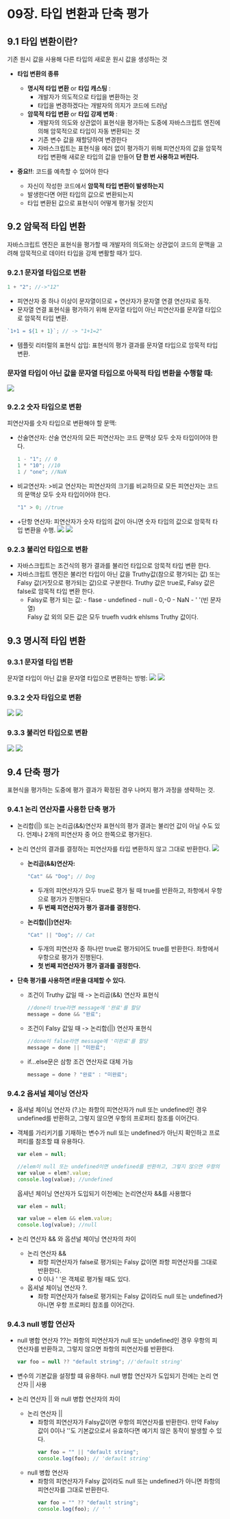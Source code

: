 # 09장. 타입 변환과 단축 평가

## 9.1 타입 변환이란?

기존 원시 값을 사용해 다른 타입의 새로운 원시 값을 생성하는 것

- **타입 변환의 종류**

  - **명시적 타입 변환** or **타입 캐스팅** :
    - 개발자가 의도적으로 타입을 변환하는 것
    - 타입을 변경하겠다는 개발자의 의지가 코드에 드러남
  - **암묵적 타입 변환** or **타입 강제 변화** :
    - 개발자의 의도와 상관없이 표현식을 평가하는 도중에 자바스크립트 엔진에 의해 암묵적으로 타입이 자동 변환되는 것
    - 기존 변수 값을 재할당하여 변경한다
    - 자바스크립트는 표현식을 에러 없이 평가하기 위해 피연산자의 값을 암묵적 타입 변환해 새로운 타입의 값을 만들어 **단 한 번 사용하고 버린다.**

- **중요!!**: 코드를 예측할 수 있어야 한다
  - 자신이 작성한 코드에서 **암묵적 타입 변환이 발생하는지**
  - 발생한다면 어떤 타입의 값으로 변환되는지
  - 타입 변환된 값으로 표현식이 어떻게 평가될 것인지

## 9.2 암묵적 타입 변환

자바스크립트 엔진은 표현식을 평가할 때 개발자의 의도와는 상관없이 코드의 문맥을 고려해 암묵적으로 데이터 타입을 강제 변활할 때가 있다.

### 9.2.1 문자열 타입으로 변환

```js
1 + "2"; //->"12"
```

- 피연산자 중 하나 이상이 문자열이므로 + 연산자가 문자열 연결 연산자로 동작.
- 문자열 연결 표현식을 평가하기 위해 문자열 타입이 아닌 피연산자를 문자열 타입으로 암묵적 타입 변환.

```js
`1+1 = ${1 + 1}`; // -> "1+1=2"
```

- 템플릿 리터럴의 표현식 삽입: 표현식의 평가 결과를 문자열 타입으로 암묵적 타입 변환.

### **문자열 타입이 아닌 값을 문자열 타입으로 아묵적 타입 변환을 수행할 때:**

![](2024-01-16-23-32-55.png)

### 9.2.2 숫자 타입으로 변환

피연산자를 숫자 타입으로 변환해야 할 문맥:

- 산술연산자: 산술 연산자의 모든 피연산자는 코드 문맥상 모두 숫자 타입이어야 한다.

  ```js
  1 - "1"; // 0
  1 * "10"; //10
  1 / "one"; //NaN
  ```

- 비교연산자: >비교 연산자는 피연산자의 크기를 비교하므로 모든 피연산자는 코드의 문맥상 모두 숫자 타입이어야 한다.
  ```js
  "1" > 0; //true
  ```
- +단항 연산자: 피연산자가 숫자 타입의 값이 아니면 숫자 타입의 값으로 암묵적 타입 변환을 수행.
  ![](2024-01-16-23-45-31.png)
  ![](2024-01-16-23-45-51.png)

### 9.2.3 불리언 타입으로 변환

- 자바스크립트는 조건식의 평가 결과를 불리언 타입으로 암묵적 타입 변환 한다.
- 자바스크립트 엔진은 불리언 타입이 아닌 값을 Truthy값(참으로 평가되는 값) 또는 Falsy 값(거짓으로 평가되는 값)으로 구분한다. Truthy 값은 true로, Falsy 값은 false로 암묵적 타입 변환 한다.
  - Falsy로 평가 되는 값: - flase - undefined - null - 0,-0 - NaN - ' '(빈 문자열)  
    Falsy 값 외의 모든 값은 모두 truefh vudrk ehlsms Truthy 값이다.

## 9.3 명시적 타입 변환

### 9.3.1 문자열 타입 변환

문자열 타입이 아닌 값을 문자열 타입으로 변환하는 방벙:
![](2024-01-17-00-12-36.png)
![](2024-01-17-00-13-08.png)

### 9.3.2 숫자 타입으로 변환

![](2024-01-17-00-13-59.png)
![](2024-01-17-00-14-19.png)

### 9.3.3 불리언 타입으로 변환

![](2024-01-17-00-15-02.png)
![](2024-01-17-00-15-19.png)

## 9.4 단축 평가

표현식을 평가하는 도중에 평가 결과가 확정된 경우 나머지 평가 과정을 생략하는 것.

### 9.4.1 논리 연산자를 사용한 단축 평가

- 논리합(||) 또는 논리곱(&&)연산자 표현식의 평가 결과는 불리언 값이 아닐 수도 있다. 언제나 2개의 피연산자 중 어으 한쪽으로 평가된다.
- 논리 연산의 결과를 결정하는 피연산자를 타입 변환하지 않고 그대로 반환한다.
  ![](2024-01-17-17-42-58.png)

  - **논리곱(&&)연산자:**

    ```js
    "Cat" && "Dog"; // Dog
    ```

    - 두개의 피연산자가 모두 true로 평가 될 때 true를 반환하고, 좌항에서 우항으로 평가가 진행된다.
    - **두 번째 피연산자가 평가 결과를 결정한다.**

  - **논리합(||)연산자:**

    ```js
    "Cat" || "Dog"; // Cat
    ```

    - 두개의 피연산자 중 하나만 true로 평가되어도 true를 반환한다. 좌항에서 우항으로 평가가 진행된다.
    - **첫 번째 피연산자가 평가 결과를 결정한다.**

- **단축 평가를 사용하면 if문을 대체할 수 있다.**
  - 조건이 Truthy 값일 때 -> 논리곱(&&) 연산자 표현식
    ```js
    //done이 true라면 message에 '완료'를 할당
    message = done && "완료";
    ```
  - 조건이 Falsy 값일 때 -> 논리합(||) 연산자 표현식
    ```js
    //done이 false라면 message에 '미완료'를 할당
    message = done || "미완료";
    ```
  - if...else문은 삼항 조건 연산자로 대체 가능
    ```js
    message = done ? "완료" : "미완료";
    ```

### 9.4.2 옵셔널 체이닝 연산자

- 옵셔널 체이님 연산자 (?.)는 좌항의 피연산자가 null 또는 undefined인 경우 undefined를 반환하고, 그렇지 않으면 우항의 프로퍼티 참조를 이어간다.
- 객체를 가리키기를 기재하는 변수가 null 또는 undefined가 아닌지 확인하고 프로퍼티를 참조할 떄 유용하다.

  ```js
  var elem = null;

  //elem이 null 또는 undefined이면 undefined를 반환하고, 그렇지 않으면 우항의 프로퍼티 참조를 이어간다.
  var value = elem?.value;
  console.log(value); //undefined
  ```

  옵셔넌 체이닝 연산자가 도입되기 이전에는 논리연산자 &&를 사용했다

  ```js
  var elem = null;

  var value = elem && elem.value;
  console.log(value); //null
  ```

- 논리 연산자 && 와 옵션널 체이닝 연산자의 차이
  - 논리 연산자 &&
    - 좌항 피연산자가 false로 평가되는 Falsy 값이면 좌항 피연산자를 그대로 반환한다.
    - 0 이나 ' '은 객체로 평가될 때도 있다.
  - 옵셔널 체이님 연산자 ?.
    - 좌항 피연산자가 false로 평가되는 Falsy 값이라도 null 또는 undefined가 아니면 우항 프로퍼티 참조를 이어간다.

### 9.4.3 null 병합 연산자

- null 병합 연산자 ??는 좌항의 피연산자가 null 또는 undefined인 경우 우항의 피연산자를 반환하고, 그렇지 않으면 좌항의 피연산자를 반환한다.

  ```js
  var foo = null ?? "default string"; //'default string'
  ```

- 변수의 기본값을 설정할 떄 유용하다. null 병합 연산자가 도입되기 전에는 논리 연산자 || 사용
- 논리 연산자 || 와 null 병합 연산자의 차이
  - 논리 연산자 ||
    - 좌항의 피연산자가 Falsy값이면 우항의 피연산자를 반환한다. 만약 Falsy값이 0이나 ''도 기본값으로서 유효하다면 예기치 않은 동작이 발생할 수 있다.
      ```js
      var foo = "" || "default string";
      console.log(foo); // 'default string'
      ```
  - null 병합 연산자
    - 좌항의 피연산자가 Falsy 값이라도 null 또는 undefined가 아니면 좌항의 피연산자를 그대로 반환한다.
      ```js
      var foo = "" ?? "default string";
      console.log(foo); // ' '
      ```
